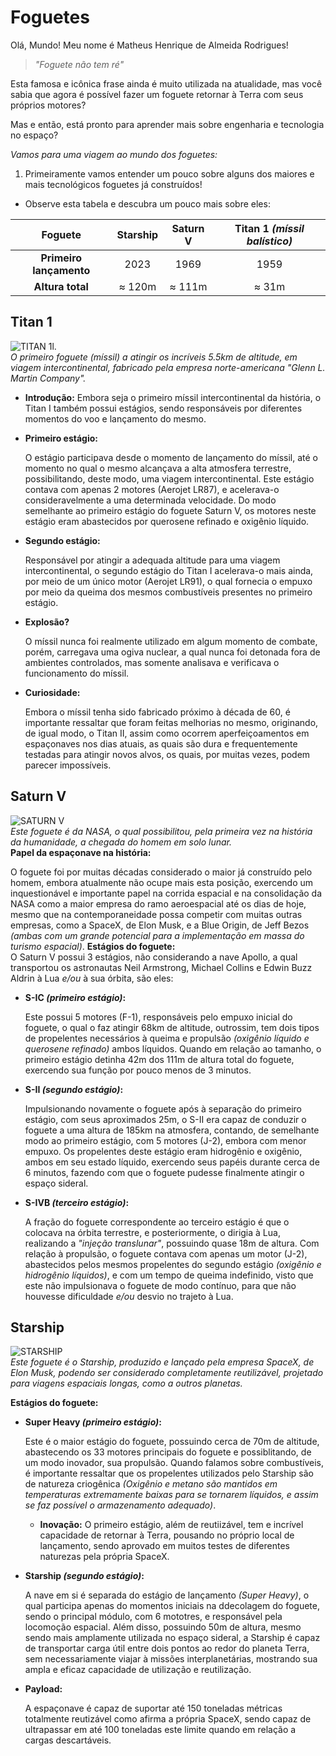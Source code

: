 # **Foguetes**

Olá, Mundo! Meu nome é Matheus Henrique de Almeida Rodrigues!
>*"Foguete não tem ré"*

Esta famosa e icônica frase ainda é muito utilizada na atualidade, mas você sabia que agora é possível fazer um foguete retornar à Terra com seus próprios motores?

Mas e então, está pronto para aprender mais sobre engenharia e tecnologia no espaço?

*Vamos para uma viagem ao mundo dos foguetes:*

1. Primeiramente vamos entender um pouco sobre alguns dos maiores e mais tecnológicos foguetes já construídos!
* Observe esta tabela e descubra um pouco mais sobre eles:

| Foguete | Starship | Saturn V | Titan 1 *(míssil balístico)* |
|:------------------------:|:------------------------:|:------------------------:|:------------------------:|
| **Primeiro lançamento** | 2023 | 1969 | 1959 |
| **Altura total** | ≈ 120m | ≈ 111m | ≈ 31m |

## Titan 1

![TITAN 1l.](https://upload.wikimedia.org/wikipedia/commons/thumb/9/9a/Titan_1_ICBM.jpg/600px-Titan_1_ICBM.jpg)  
*O primeiro foguete (míssil) a atingir os incríveis 5.5km de altitude, em viagem intercontinental, fabricado pela empresa norte-americana "Glenn L. Martin Company".*
* **Introdução:**
  Embora seja o primeiro míssil intercontinental da história, o Titan I também possui estágios, sendo responsáveis por diferentes momentos do voo e lançamento do mesmo.
* **Primeiro estágio:**
  
  O estágio participava desde o momento de lançamento do míssil, até o momento no qual o mesmo alcançava a alta atmosfera terrestre, possibilitando, deste modo, uma viagem intercontinental.
  Este estágio contava com apenas 2 motores (Aerojet LR87), e acelerava-o consideravelmente a uma determinada velocidade.
  Do modo semelhante ao primeiro estágio do foguete Saturn V, os motores neste estágio eram abastecidos por querosene refinado e oxigênio líquido.
* **Segundo estágio:**
  
  Responsável por atingir a adequada altitude para uma viagem intercontinental, o segundo estágio do Titan I acelerava-o mais ainda, por meio de um único motor (Aerojet LR91), o qual fornecia o empuxo por meio da queima dos mesmos combustíveis presentes no primeiro estágio.
* **Explosão?**
  
  O míssil nunca foi realmente utilizado em algum momento de combate, porém, carregava uma ogiva nuclear, a qual nunca foi detonada fora de ambientes controlados, mas somente analisava e verificava o funcionamento do míssil.
* **Curiosidade:**
  
  Embora o míssil tenha sido fabricado próximo à década de 60, é importante ressaltar que foram feitas melhorias no mesmo, originando, de igual modo, o Titan II, assim como ocorrem aperfeiçoamentos em espaçonaves nos dias atuais, as quais são dura e frequentemente testadas para atingir novos alvos, os quais, por muitas vezes, podem parecer impossíveis.

## Saturn V

![SATURN V](https://cdn.firespring.com/images/1342c702-38be-4aaa-89db-5663555b7ff9.jpg)  
*Este foguete é da NASA, o qual possibilitou, pela primeira vez na história da humanidade, a chegada do homem em solo lunar.*  
**Papel da espaçonave na história:**  

O foguete foi por muitas décadas considerado o maior já construído pelo homem, embora atualmente não ocupe mais esta posição, exercendo um inquestionável e importante papel na corrida espacial e na consolidação da NASA como a maior empresa do ramo aeroespacial até os dias de hoje, mesmo que na contemporaneidade possa competir com muitas outras empresas, como a SpaceX, de Elon Musk, e a Blue Origin, de Jeff Bezos *(ambas com um grande potencial para a implementação em massa do turismo espacial)*.
**Estágios do foguete:**  
O Saturn V possui 3 estágios, não considerando a nave Apollo, a qual transportou os astronautas Neil Armstrong, Michael Collins e Edwin Buzz Aldrin à Lua *e/ou* à sua órbita, são eles:
* **S-IC *(primeiro estágio)*:**
  
  Este possui 5 motores (F-1), responsáveis pelo empuxo inicial do foguete, o qual o faz atingir 68km de altitude, outrossim, tem dois tipos de propelentes necessários à queima e propulsão *(oxigênio líquido e querosene refinado)* ambos líquidos.
  Quando em relação ao tamanho, o primeiro estágio detinha 42m dos 111m de altura total do foguete, exercendo sua função por pouco menos de 3 minutos.
* **S-II *(segundo estágio)*:**
  
  Impulsionando novamente o foguete após à separação do primeiro estágio, com seus aproximados 25m, o S-II era capaz de conduzir o foguete a uma altura de 185km na atmosfera, contando, de semelhante modo ao primeiro estágio, com 5 motores (J-2), embora com menor empuxo.
  Os propelentes deste estágio eram hidrogênio e oxigênio, ambos em seu estado líquido, exercendo seus papéis durante cerca de 6 minutos, fazendo com que o foguete pudesse finalmente atingir o espaço sideral.
* **S-IVB *(terceiro estágio)*:**
  
  A fração do foguete correspondente ao terceiro estágio é que o colocava na órbita terrestre, e posteriormente, o dirigia à Lua, realizando a *"injeção translunar"*, possuindo quase 18m de altura.
  Com relação à propulsão, o foguete contava com apenas um motor (J-2), abastecidos pelos mesmos propelentes do segundo estágio *(oxigênio e hidrogênio líquidos)*, e com um tempo de queima indefinido, visto que este não impulsionava o foguete de modo contínuo, para que não houvesse dificuldade *e/ou* desvio no trajeto à Lua. 

## Starship

![STARSHIP](https://i0.wp.com/spacenews.com/wp-content/uploads/2024/05/starship-ift4-wdr.jpg?fit=1200%2C899&ssl=1)  
*Este foguete é o Starship, produzido e lançado pela empresa SpaceX, de Elon Musk, podendo ser considerado completamente reutilizável, projetado para viagens espaciais longas, como a outros planetas.*

**Estágios do foguete:**  

* **Super Heavy *(primeiro estágio)*:**
  
  Este é o maior estágio do foguete, possuindo cerca de 70m de altitude, abastecendo os 33 motores principais do foguete e possiblitando, de um modo inovador, sua propulsão.
Quando falamos sobre combustíveis, é importante ressaltar que os propelentes utilizados pelo Starship são de natureza criogênica *(Oxigênio e metano são mantidos em temperaturas extremamente baixas para se tornarem líquidos, e assim se faz possível o armazenamento adequado)*.
  * **Inovação:** O primeiro estágio, além de reutiizável, tem e incrível capacidade de retornar à Terra, pousando no próprio local de lançamento, sendo aprovado em muitos testes de diferentes naturezas pela própria SpaceX.
* **Starship *(segundo estágio)*:**
  
  A nave em si é separada do estágio de lançamento *(Super Heavy)*, o qual participa apenas do momentos iniciais na ddecolagem do foguete, sendo o principal módulo, com 6 mototres, e responsável pela locomoção espacial.
Além disso, possuindo 50m de altura, mesmo sendo mais amplamente utilizada no espaço sideral, a Starship é capaz de transportar carga útil entre dois pontos ao redor do planeta Terra, sem necessariamente viajar à missões interplanetárias, mostrando sua ampla e eficaz capacidade de utilização e reutilização.
* **Payload:**
  
  A espaçonave é capaz de suportar até 150 toneladas métricas totalmente reutizável como afirma a própria SpaceX, sendo capaz de ultrapassar em até 100 toneladas este limite quando em relação a cargas descartáveis.
